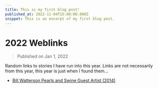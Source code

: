 ```yaml
---
title: This is my first blog post!
published_at: 2022-11-04T15:00:00.000Z
snippet: This is an excerpt of my first blog post.
---
```


# 2022 Weblinks

> Published on Jan 1, 2022

Random links to stories I have run into this year. Links are not necessarily
from this year, this year is just when I found them...

- [Bill Watterson Pearls and Swine Guest Artist (2014)](https://stephanpastis.wordpress.com/2014/06/07/ever-wished-that-calvin-and-hobbes-creator-bill-watterson-would-return-to-the-comics-page-well-he-just-did/)
